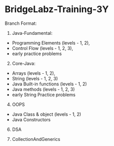 # BridgeLabz-Training-3Y

Branch Format:  

1. Java-Fundamental:   
* Programming Elements (levels - 1, 2),
* Control Flow (levels - 1, 2, 3),
* early practice problems  
2. Core-Java:
* Arrays (levels - 1, 2),
* String (levels - 1, 2, 3)
* Java Built-in functions (levels - 1, 2)
* Java methods (levels - 1, 2, 3)
* early String Practice problems  
   
4. OOPS
* Java Class & object (levels - 1, 2)
* Java Constructors

6. DSA  

7. CollectionAndGenerics 
